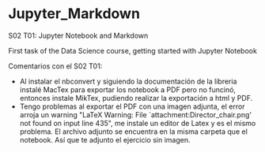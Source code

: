 # Jupyter_Markdown
S02 T01: Jupyter Notebook and Markdown

First task of the Data Science course, getting started with Jupyter Notebook 

Comentarios con el S02 T01:


* Al instalar el nbconvert y siguiendo la documentación de la libreria instalé MacTex para exportar los notebook a PDF pero no funcinó, entonces instale MikTex, pudiendo realizar la exportación a html y PDF.
* Tengo problemas al exportar el PDF con una imagen adjunta, el error arroja un warning "LaTeX Warning: File `attachment:Director_chair.png' not found on input line 435", me instale un editor de Latex y es el mismo problema. El archivo adjunto se encuentra en la misma carpeta que el notebook. Así que te adjunto el ejercicio sin imagen. 
